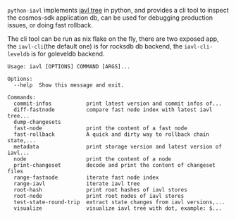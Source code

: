 `python-iavl` implements [iavl tree](https://github.com/cosmos/iavl) in python, and provides a cli tool to inspect the cosmos-sdk application db, can be used for debugging production issues, or doing fast rollback.

The cli tool can be run as nix flake on the fly, there are two exposed app, the `iavl-cli`(the default one) is for rocksdb db backend, the `iavl-cli-leveldb` is for goleveldb backend.

```
Usage: iavl [OPTIONS] COMMAND [ARGS]...

Options:
  --help  Show this message and exit.

Commands:
  commit-infos           print latest version and commit infos of...
  diff-fastnode          compare fast node index with latest iavl tree...
  dump-changesets
  fast-node              print the content of a fast node
  fast-rollback          A quick and dirty way to rollback chain state,...
  metadata               print storage version and latest version of iavl...
  node                   print the content of a node
  print-changeset        decode and print the content of changeset files
  range-fastnode         iterate fast node index
  range-iavl             iterate iavl tree
  root-hash              print root hashes of iavl stores
  root-node              print root nodes of iavl stores
  test-state-round-trip  extract state changes from iavl versions,...
  visualize              visualize iavl tree with dot, example: $...
```
